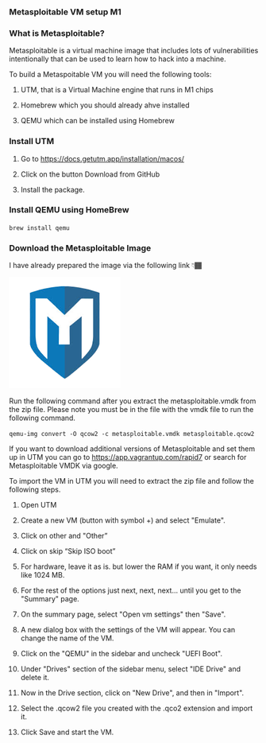 ### Metasploitable VM setup M1


### What is Metasploitable?

Metasploitable  is a virtual machine image that includes lots of vulnerabilities intentionally that can be used to learn how to hack into a machine.

To build a Metaspoitable VM you will need the following tools:

1. UTM, that is a Virtual Machine engine that runs in M1 chips

2. Homebrew which you should already ahve installed

3. QEMU which can be installed using Homebrew


### Install UTM

1. Go to https://docs.getutm.app/installation/macos/

2. Click on the button Download from GitHub

3. Install the package.

### Install QEMU using HomeBrew

`brew install qemu`

### Download the Metasploitable Image
I have already prepared the image via the following link 👇🏾

[![Metasploitable Image](metasploitable.png)](https://drive.google.com/file/d/1do0boGVTQmc1SGWFrxyxsGMSh4v9PoUk/view?usp=sharing)

Run the following command after you extract the metasploitable.vmdk from the zip file. Please note you must be in the file with the vmdk file to run the following command.

`qemu-img convert -O qcow2 -c metasploitable.vmdk metasploitable.qcow2`

If you want to download additional versions of Metasploitable and set them up in UTM you can go to https://app.vagrantup.com/rapid7 or search for Metasploitable VMDK via google.

To import the VM in UTM you will need to extract the zip file and follow the following steps.

1. Open UTM

2. Create a new VM (button with symbol +) and select "Emulate".

3. Click on other and "Other”

4. Click on skip “Skip ISO boot”

5. For hardware, leave it as is. but lower the RAM if you want, it only needs like 1024 MB.

6. For the rest of the options just next, next, next... until you get to the "Summary" page.

7. On the summary page, select "Open vm settings" then "Save".

8. A new dialog box with the settings of the VM will appear. You can change the name of the VM.

9. Click on the "QEMU" in the sidebar and uncheck "UEFI Boot".

10. Under "Drives" section of the sidebar menu, select "IDE Drive" and delete it.

11. Now in the Drive section, click on "New Drive", and then in "Import".

12. Select the .qcow2 file you created with the .qco2 extension and import it.

13. Click Save and start the VM.


